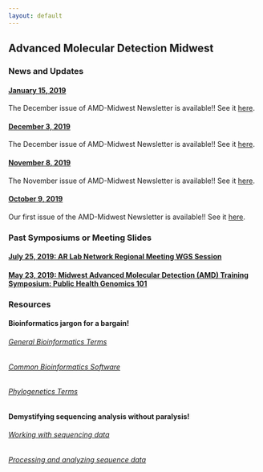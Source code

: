 ```yaml
---
layout: default
---
```


## Advanced Molecular Detection Midwest


### News and Updates
#### [January 15, 2019](#news-and-updates)
The December issue of AMD-Midwest Newsletter is available!! See it [here](https://staph-b.github.io/midwest-region/newsletters/2020-01_newsletter.pdf).
#### [December 3, 2019](#news-and-updates)
The December issue of AMD-Midwest Newsletter is available!! See it [here](https://staph-b.github.io/midwest-region/newsletters/2019-12_newsletter.pdf).
#### [November 8, 2019](#news-and-updates)
The November issue of AMD-Midwest Newsletter is available!! See it [here](https://staph-b.github.io/midwest-region/newsletters/2019-11_newsletter.pdf).
#### [October 9, 2019](#news-and-updates)
Our first issue of the AMD-Midwest Newsletter is available!! See it [here](https://staph-b.github.io/midwest-region/newsletters/2019-10_newsletter.pdf).

### Past Symposiums or Meeting Slides
#### [July 25, 2019: AR Lab Network Regional Meeting WGS Session](https://staph-b.github.io/midwest-region/190725_arln_meeting.html)
#### [May 23, 2019: Midwest Advanced Molecular Detection (AMD) Training Symposium: Public Health Genomics 101](https://staph-b.github.io/midwest-region/190523_AMD_symposium.html)

### Resources

#### Bioinformatics jargon for a bargain!
###### [General Bioinformatics Terms](https://staph-b.github.io/midwest-region/bioinformatics_terms.html)
###### [Common Bioinformatics Software](https://staph-b.github.io/midwest-region/common_progs.html)
###### [Phylogenetics Terms](https://staph-b.github.io/midwest-region/phylo.html)

#### Demystifying sequencing analysis without paralysis!
###### [Working with sequencing data](https://staph-b.github.io/midwest-region/data.html)
###### [Processing and analyzing sequence data](https://staph-b.github.io/midwest-region/analysis.html)
